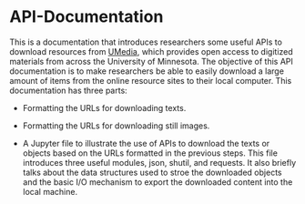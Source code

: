 # API-Documentation

This is a documentation that introduces researchers some useful APIs to download resources from [UMedia](https://umedia.lib.umn.edu/), which provides open access to digitized materials from across the University of Minnesota. The objective of this API documentation is to make researchers be able to easily download a large amount of items from the online resource sites to their local computer. This documentation has three parts: 

* Formatting the URLs for downloading texts. 

* Formatting the URLs for downloading still images. 

* A Jupyter file to illustrate the use of APIs to download the texts or objects based on the URLs formatted in the previous steps. This file introduces three useful modules, json, shutil, and requests. It also briefly talks about the data structures used to stroe the downloaded objects and the basic I/O mechanism to export the downloaded content into the local machine. 
